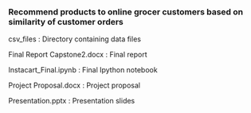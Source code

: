 ### Recommend products to online grocer customers based on similarity of customer orders

csv_files : Directory containing data files

Final Report Capstone2.docx : Final report

Instacart_Final.ipynb : Final Ipython notebook

Project Proposal.docx : Project proposal

Presentation.pptx : Presentation slides

